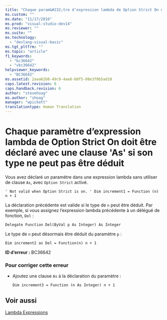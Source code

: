 ```yaml
---
title: "Chaque param&#232;tre d’expression lambda de Option Strict On doit &#234;tre d&#233;clar&#233; avec une clause &#39;As&#39; si son type ne peut pas &#234;tre d&#233;duit | Microsoft Docs"
ms.custom: ""
ms.date: "11/17/2016"
ms.prod: "visual-studio-dev14"
ms.reviewer: ""
ms.suite: ""
ms.technology: 
  - "devlang-visual-basic"
ms.tgt_pltfrm: ""
ms.topic: "article"
f1_keywords: 
  - "bc36642"
  - "vbc36642"
helpviewer_keywords: 
  - "BC36642"
ms.assetid: 2aaa62b8-49c9-4ae8-b0f5-08e3f0b5ad10
caps.latest.revision: 6
caps.handback.revision: 6
author: "stevehoag"
ms.author: "shoag"
manager: "wpickett"
translationtype: Human Translation
---
```

# Chaque param&#232;tre d’expression lambda de Option Strict On doit &#234;tre d&#233;clar&#233; avec une clause &#39;As&#39; si son type ne peut pas &#234;tre d&#233;duit
Vous avez déclaré un paramètre dans une expression lambda sans utiliser de clause `As`, avec `Option Strict` activé.  
  
```  
' Not valid when Option Strict is on. ' Dim increment1 = Function (n) n + 1  
```  
  
 La déclaration précédente est valide si le type de `n` peut être déduit. Par exemple, si vous assignez l’expression lambda précédente à un délégué de fonction, `Del` :  
  
```  
Delegate Function Del(ByVal p As Integer) As Integer  
```  
  
 Le type de `n` peut désormais être déduit du paramètre `p` :  
  
```  
Dim increment2 as Del = Function(n) n + 1  
```  
  
 **ID d’erreur :** BC36642  
  
### Pour corriger cette erreur  
  
-   Ajoutez une clause `As` à la déclaration du paramètre :  
  
    ```  
    Dim increment3 = Function (n As Integer) n + 1  
    ```  
  
## Voir aussi  
 [Lambda Expressions](../../visual-basic/programming-guide/language-features/procedures/lambda-expressions.md)